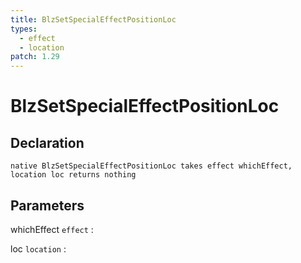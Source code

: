 ```yaml
---
title: BlzSetSpecialEffectPositionLoc
types:
  - effect
  - location
patch: 1.29
---
```


# BlzSetSpecialEffectPositionLoc

## Declaration

```jass
native BlzSetSpecialEffectPositionLoc takes effect whichEffect, location loc returns nothing
```

## Parameters
whichEffect `effect`
: 

loc `location`
: 

